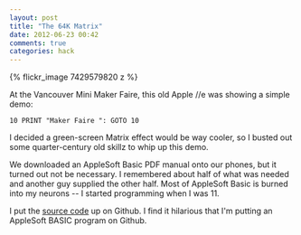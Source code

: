 ```yaml
---
layout: post
title: "The 64K Matrix"
date: 2012-06-23 00:42
comments: true
categories: hack
---
```

{% flickr_image 7429579820 z %}

At the Vancouver Mini Maker Faire, this old Apple //e was showing
a simple demo:

    10 PRINT "Maker Faire ": GOTO 10

I decided a green-screen Matrix effect would be way cooler, so I
busted out some quarter-century old skillz to whip up this demo.

We downloaded an AppleSoft Basic PDF manual onto our phones, but
it turned out not be necessary. I remembered about half of what was
needed and another guy supplied the other half. Most of AppleSoft
Basic is burned into my neurons -- I started programming when I was
11.

I put the [source code](http://github.com/neilk/apple-ii-matrix)
up on Github. I find it hilarious that I'm putting an AppleSoft
BASIC program on Github.


